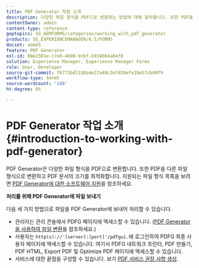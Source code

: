 ```yaml
---
title: PDF Generator 작업 소개
description: 다양한 파일 형식을 PDF으로 변환하는 방법에 대해 알아봅니다. 또한 PDF을 다른 파일 형식으로 변환하고 PDF 문서의 크기를 최적화합니다.
contentOwner: admin
content-type: reference
geptopics: SG_AEMFORMS/categories/working_with_pdf_generator
products: SG_EXPERIENCEMANAGER/6.5/FORMS
docset: aem65
feature: PDF Generator
exl-id: 08e2381e-c7e8-4690-9cbf-6934064a04f8
solution: Experience Manager, Experience Manager Forms
role: User, Developer
source-git-commit: f6771bd1338a4e27a48c3efd39efe18e57cb98f9
workflow-type: tm+mt
source-wordcount: '149'
ht-degree: 0%

---
```


# PDF Generator 작업 소개 {#introduction-to-working-with-pdf-generator}

PDF Generator은 다양한 파일 형식을 PDF으로 변환합니다. 또한 PDF을 다른 파일 형식으로 변환하고 PDF 문서의 크기를 최적화합니다. 지원되는 파일 형식 목록을 보려면 [PDF Generator에 대한 소프트웨어 지원](/help/forms/using/aem-forms-jee-supported-platforms.md)을 참조하세요.

**처리를 위해 PDF Generator에 파일 보내기**

다음 세 가지 방법으로 파일을 PDF Generator에 보내어 처리할 수 있습니다.

* 관리자는 관리 콘솔에서 PDFG 페이지에 액세스할 수 있습니다. ([PDF Generator을 사용하여 파일 변환](/help/forms/using/admin-help/converting-files-using-pdf-generator.md)을 참조하세요.)
* 사용자는 `http(s)://'[server]:[port]'/pdfgui.`에 로그인하여 PDFG 최종 사용자 페이지에 액세스할 수 있습니다. 여기서 PDFG 네트워크 프린터, PDF 만들기, PDF HTML, Export PDF 및 Optimize PDF 페이지에 액세스할 수 있습니다.
* 서비스에 대한 끝점을 구성할 수 있습니다. <!--Fix broken link to Managing Endpoints --> 보기 [PDF 서비스 권장 사항 생성](configuring-watched-folder-endpoints.md#generate-pdf-service-recommendations).
